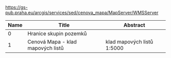 https://gs-pub.praha.eu/arcgis/services/sed/cenova_mapa/MapServer/WMSServer

|Name|Title|Abstract|
|--|--|--|
|0|Hranice skupin pozemků||
|1|Cenová Mapa - klad mapových listů|klad mapových listů 1:5000|
